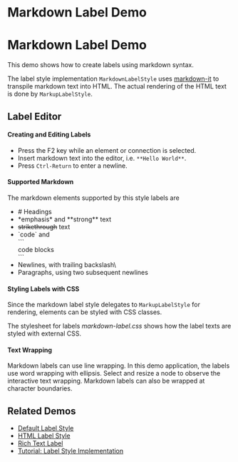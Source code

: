 <!--
 //////////////////////////////////////////////////////////////////////////////
 // @license
 // This file is part of yFiles for HTML 2.6.
 // Use is subject to license terms.
 //
 // Copyright (c) 2000-2023 by yWorks GmbH, Vor dem Kreuzberg 28,
 // 72070 Tuebingen, Germany. All rights reserved.
 //
 //////////////////////////////////////////////////////////////////////////////
-->
# Markdown Label Demo

# Markdown Label Demo

This demo shows how to create labels using markdown syntax.

The label style implementation `MarkdownLabelStyle` uses [markdown-it](https://github.com/markdown-it/markdown-it) to transpile markdown text into HTML. The actual rendering of the HTML text is done by `MarkupLabelStyle`.

## Label Editor

#### Creating and Editing Labels

- Press the F2 key while an element or connection is selected.
- Insert markdown text into the editor, i.e. `**Hello World**`.
- Press `Ctrl-Return` to enter a newline.

#### Supported Markdown

The markdown elements supported by this style labels are

- \# Headings
- \*emphasis\* and \*\*strong\*\* text
- ~~strikethrough~~ text
- \`code\` and  
  \`\`\`  
  code blocks  
  \`\`\`
- Newlines, with trailing backslash\\
- Paragraphs, using two subsequent newlines

#### Styling Labels with CSS

Since the markdown label style delegates to `MarkupLabelStyle` for rendering, elements can be styled with CSS classes.

The stylesheet for labels _markdown-label.css_ shows how the label texts are styled with external CSS.

#### Text Wrapping

Markdown labels can use line wrapping. In this demo application, the labels use word wrapping with ellipsis. Select and resize a node to observe the interactive text wrapping. Markdown labels can also be wrapped at character boundaries.

## Related Demos

- [Default Label Style](../default-label-style/)
- [HTML Label Style](../html-label-style/)
- [Rich Text Label](../richtextlabel/)
- [Tutorial: Label Style Implementation](../../tutorial-style-implementation-label/01-render-label-text/)

